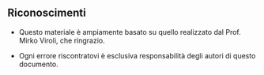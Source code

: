 <!-- write-here "front-page.md" -->

<!-- end-write -->

## Riconoscimenti

* Questo materiale è ampiamente basato su quello realizzato dal Prof.
Mirko Viroli, che ringrazio.

* Ogni errore riscontratovi è esclusiva responsabilità degli autori di questo documento.
